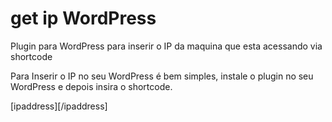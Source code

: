 # get ip WordPress

Plugin para WordPress para inserir o IP da maquina que esta acessando via shortcode

Para Inserir o IP no seu WordPress é bem simples, instale o plugin no seu WordPress e depois insira o shortcode.

[ipaddress][/ipaddress]
